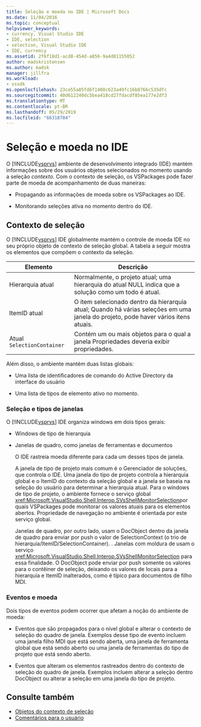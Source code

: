 ```yaml
---
title: Seleção e moeda no IDE | Microsoft Docs
ms.date: 11/04/2016
ms.topic: conceptual
helpviewer_keywords:
- currency, Visual Studio IDE
- IDE, selection
- selection, Visual Studio IDE
- IDE, currency
ms.assetid: 2f6f18d1-acd8-454d-a856-9a4d81155052
author: madskristensen
ms.author: madsk
manager: jillfra
ms.workload:
- vssdk
ms.openlocfilehash: 23ce55a85fd6f1408c623a49fc16b8766c535dfc
ms.sourcegitcommit: 40d612240dc5bea418cd27fdacdf85ea177e2df3
ms.translationtype: MT
ms.contentlocale: pt-BR
ms.lasthandoff: 05/29/2019
ms.locfileid: "66318704"
---
```

# <a name="selection-and-currency-in-the-ide"></a>Seleção e moeda no IDE
O [!INCLUDE[vsprvs](../../code-quality/includes/vsprvs_md.md)] ambiente de desenvolvimento integrado (IDE) mantém informações sobre dos usuários objetos selecionados no momento usando a seleção *contexto*. Com o contexto de seleção, os VSPackages pode fazer parte de moeda de acompanhamento de duas maneiras:

- Propagando as informações de moeda sobre os VSPackages ao IDE.

- Monitorando seleções ativa no momento dentro do IDE.

## <a name="selection-context"></a>Contexto de seleção
 O [!INCLUDE[vsprvs](../../code-quality/includes/vsprvs_md.md)] IDE globalmente mantém o controle de moeda IDE no seu próprio objeto de contexto de seleção global. A tabela a seguir mostra os elementos que compõem o contexto da seleção.

|Elemento|Descrição|
|-------------|-----------------|
|Hierarquia atual|Normalmente, o projeto atual; uma hierarquia do atual NULL indica que a solução como um todo é atual.|
|ItemID atual|O item selecionado dentro da hierarquia atual; Quando há várias seleções em uma janela do projeto, pode haver vários itens atuais.|
|Atual `SelectionContainer`|Contém um ou mais objetos para o qual a janela Propriedades deveria exibir propriedades.|

 Além disso, o ambiente mantém duas listas globais:

- Uma lista de identificadores de comando do Active Directory da interface do usuário

- Uma lista de tipos de elemento ativo no momento.

### <a name="window-types-and-selection"></a>Seleção e tipos de janelas
 O [!INCLUDE[vsprvs](../../code-quality/includes/vsprvs_md.md)] IDE organiza windows em dois tipos gerais:

- Windows de tipo de hierarquia

- Janelas de quadro, como janelas de ferramentas e documentos

  O IDE rastreia moeda diferente para cada um desses tipos de janela.

  A janela de tipo de projeto mais comum é o Gerenciador de soluções, que controla o IDE. Uma janela do tipo de projeto controla a hierarquia global e o ItemID do contexto da seleção global e a janela se baseia na seleção do usuário para determinar a hierarquia atual. Para o windows de tipo de projeto, o ambiente fornece o serviço global <xref:Microsoft.VisualStudio.Shell.Interop.SVsShellMonitorSelection>por quais VSPackages pode monitorar os valores atuais para os elementos abertos. Propriedade de navegação no ambiente é orientada por este serviço global.

  Janelas de quadro, por outro lado, usam o DocObject dentro da janela de quadro para enviar por push o valor de SelectionContext (o trio de hierarquia/ItemID/SelectionContainer). . Janelas com moldura de usam o serviço <xref:Microsoft.VisualStudio.Shell.Interop.SVsShellMonitorSelection> para essa finalidade. O DocObject pode enviar por push somente os valores para o contêiner de seleção, deixando os valores de locais para a hierarquia e ItemID inalterados, como é típico para documentos de filho MDI.

### <a name="events-and-currency"></a>Eventos e moeda
 Dois tipos de eventos podem ocorrer que afetam a noção do ambiente de moeda:

- Eventos que são propagados para o nível global e alterar o contexto de seleção do quadro de janela. Exemplos desse tipo de evento incluem uma janela filho MDI que está sendo aberta, uma janela de ferramenta global que está sendo aberto ou uma janela de ferramentas do tipo de projeto que está sendo aberto.

- Eventos que alteram os elementos rastreados dentro do contexto de seleção do quadro de janela. Exemplos incluem alterar a seleção dentro DocObject ou alterar a seleção em uma janela do tipo de projeto.

## <a name="see-also"></a>Consulte também
- [Objetos do contexto de seleção](../../extensibility/internals/selection-context-objects.md)
- [Comentários para o usuário](../../extensibility/internals/feedback-to-the-user.md)
